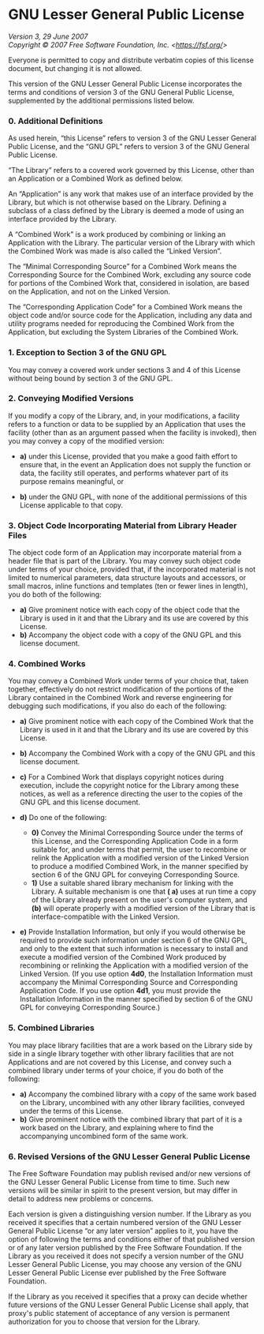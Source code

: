 GNU Lesser General Public License
=================================

_Version 3, 29 June 2007_  
_Copyright © 2007 Free Software Foundation, Inc. &lt;<https://fsf.org/>&gt;_

Everyone is permitted to copy and distribute verbatim copies of this license document, but changing it is not allowed.

This version of the GNU Lesser General Public License incorporates the terms and conditions of version 3 of the GNU
General Public License, supplemented by the additional permissions listed below.

### 0. Additional Definitions

As used herein, “this License” refers to version 3 of the GNU Lesser General Public License, and the “GNU GPL” refers to
version 3 of the GNU General Public License.

“The Library” refers to a covered work governed by this License, other than an Application or a Combined Work as defined
below.

An “Application” is any work that makes use of an interface provided by the Library, but which is not otherwise based on
the Library. Defining a subclass of a class defined by the Library is deemed a mode of using an interface provided by
the Library.

A “Combined Work” is a work produced by combining or linking an Application with the Library. The particular version of
the Library with which the Combined Work was made is also called the “Linked Version”.

The “Minimal Corresponding Source” for a Combined Work means the Corresponding Source for the Combined Work, excluding
any source code for portions of the Combined Work that, considered in isolation, are based on the Application, and not
on the Linked Version.

The “Corresponding Application Code” for a Combined Work means the object code and/or source code for the Application,
including any data and utility programs needed for reproducing the Combined Work from the Application, but excluding the
System Libraries of the Combined Work.

### 1. Exception to Section 3 of the GNU GPL

You may convey a covered work under sections 3 and 4 of this License without being bound by section 3 of the GNU GPL.

### 2. Conveying Modified Versions

If you modify a copy of the Library, and, in your modifications, a facility refers to a function or data to be supplied
by an Application that uses the facility (other than as an argument passed when the facility is invoked), then you may
convey a copy of the modified version:

* **a)** under this License, provided that you make a good faith effort to ensure that, in the event an Application does
  not supply the function or data, the facility still operates, and performs whatever part of its purpose remains
  meaningful, or

* **b)** under the GNU GPL, with none of the additional permissions of this License applicable to that copy.

### 3. Object Code Incorporating Material from Library Header Files

The object code form of an Application may incorporate material from a header file that is part of the Library.  You may convey such object
code under terms of your choice, provided that, if the incorporated
material is not limited to numerical parameters, data structure
layouts and accessors, or small macros, inline functions and templates
(ten or fewer lines in length), you do both of the following:

* **a)** Give prominent notice with each copy of the object code that the Library is used in it and that the Library and
  its use are covered by this License.
* **b)** Accompany the object code with a copy of the GNU GPL and this license document.

### 4. Combined Works

You may convey a Combined Work under terms of your choice that, taken together, effectively do not restrict modification of the
portions of the Library contained in the Combined Work and reverse
engineering for debugging such modifications, if you also do each of
the following:

* **a)** Give prominent notice with each copy of the Combined Work that the Library is used in it and that the Library
  and its use are covered by this License.

* **b)** Accompany the Combined Work with a copy of the GNU GPL and this license document.

* **c)** For a Combined Work that displays copyright notices during execution, include the copyright notice for the
  Library among these notices, as well as a reference directing the user to the copies of the GNU GPL and this license
  document.

* **d)** Do one of the following:
    - **0)** Convey the Minimal Corresponding Source under the terms of this License, and the Corresponding Application
      Code in a form suitable for, and under terms that permit, the user to recombine or relink the Application with a
      modified version of the Linked Version to produce a modified Combined Work, in the manner specified by section 6
      of the GNU GPL for conveying Corresponding Source.
    - **1)** Use a suitable shared library mechanism for linking with the Library. A suitable mechanism is one that **(
      a)** uses at run time a copy of the Library already present on the user's computer system, and **(b)** will
      operate properly with a modified version of the Library that is interface-compatible with the Linked Version.

* **e)** Provide Installation Information, but only if you would otherwise be required to provide such information under
  section 6 of the GNU GPL, and only to the extent that such information is necessary to install and execute a modified
  version of the Combined Work produced by recombining or relinking the Application with a modified version of the
  Linked Version. (If you use option **4d0**, the Installation Information must accompany the Minimal Corresponding
  Source and Corresponding Application Code. If you use option **4d1**, you must provide the Installation Information in
  the manner specified by section 6 of the GNU GPL for conveying Corresponding Source.)

### 5. Combined Libraries

You may place library facilities that are a work based on the Library side by side in a single library together with
other library
facilities that are not Applications and are not covered by this
License, and convey such a combined library under terms of your
choice, if you do both of the following:

* **a)** Accompany the combined library with a copy of the same work based on the Library, uncombined with any other
  library facilities, conveyed under the terms of this License.
* **b)** Give prominent notice with the combined library that part of it is a work based on the Library, and explaining
  where to find the accompanying uncombined form of the same work.

### 6. Revised Versions of the GNU Lesser General Public License

The Free Software Foundation may publish revised and/or new versions of the GNU Lesser General Public License from time
to time. Such new versions will be similar in spirit to the present version, but may differ in detail to address new
problems or concerns.

Each version is given a distinguishing version number. If the Library as you received it specifies that a certain
numbered version of the GNU Lesser General Public License “or any later version” applies to it, you have the option of
following the terms and conditions either of that published version or of any later version published by the Free
Software Foundation. If the Library as you received it does not specify a version number of the GNU Lesser General
Public License, you may choose any version of the GNU Lesser General Public License ever published by the Free Software
Foundation.

If the Library as you received it specifies that a proxy can decide whether future versions of the GNU Lesser General
Public License shall apply, that proxy's public statement of acceptance of any version is
permanent authorization for you to choose that version for the
Library.